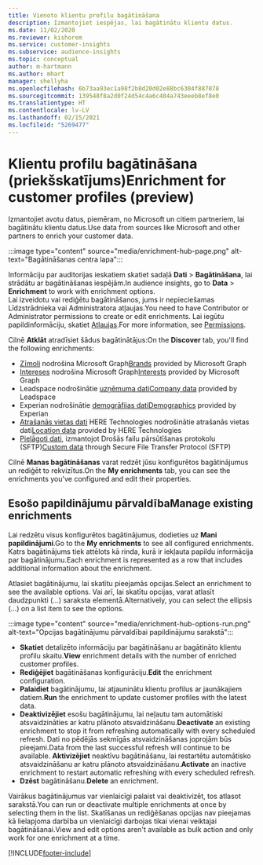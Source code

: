 ```yaml
---
title: Vienoto klientu profilu bagātināšana
description: Izmantojiet iespējas, lai bagātinātu klientu datus.
ms.date: 11/02/2020
ms.reviewer: kishorem
ms.service: customer-insights
ms.subservice: audience-insights
ms.topic: conceptual
author: m-hartmann
ms.author: mhart
manager: shellyha
ms.openlocfilehash: 6b73aa93ec1a98f2b8d20d02e88bc6304f887078
ms.sourcegitcommit: 139548f8a2d0f24d54c4a6c404a743eeeb8ef8e0
ms.translationtype: HT
ms.contentlocale: lv-LV
ms.lasthandoff: 02/15/2021
ms.locfileid: "5269477"
---
```

# <a name="enrichment-for-customer-profiles-preview"></a><span data-ttu-id="11814-103">Klientu profilu bagātināšana (priekšskatījums)</span><span class="sxs-lookup"><span data-stu-id="11814-103">Enrichment for customer profiles (preview)</span></span>

<span data-ttu-id="11814-104">Izmantojiet avotu datus, piemēram, no Microsoft un citiem partneriem, lai bagātinātu klientu datus.</span><span class="sxs-lookup"><span data-stu-id="11814-104">Use data from sources like Microsoft and other partners to enrich your customer data.</span></span>

:::image type="content" source="media/enrichment-hub-page.png" alt-text="Bagātināšanas centra lapa":::

<span data-ttu-id="11814-106">Informāciju par auditorijas ieskatiem skatiet sadaļā **Dati** > **Bagātināšana**, lai strādātu ar bagātināšanas iespējām.</span><span class="sxs-lookup"><span data-stu-id="11814-106">In audience insights, go to **Data** > **Enrichment** to work with enrichment options.</span></span>    
<span data-ttu-id="11814-107">Lai izveidotu vai rediģētu bagātināšanos, jums ir nepieciešamas Līdzstrādnieka vai Administratora atļaujas.</span><span class="sxs-lookup"><span data-stu-id="11814-107">You need to have Contributor or Administrator permissions to create or edit enrichments.</span></span> <span data-ttu-id="11814-108">Lai iegūtu papildinformāciju, skatiet [Atļaujas](permissions.md).</span><span class="sxs-lookup"><span data-stu-id="11814-108">For more information, see [Permissions](permissions.md).</span></span>

<span data-ttu-id="11814-109">Cilnē **Atklāt** atradīsiet šādus bagātinātājus:</span><span class="sxs-lookup"><span data-stu-id="11814-109">On the **Discover** tab, you'll find the following enrichments:</span></span>

- <span data-ttu-id="11814-110">[Zīmoli](enrichment-microsoft-graph.md) nodrošina Microsoft Graph</span><span class="sxs-lookup"><span data-stu-id="11814-110">[Brands](enrichment-microsoft-graph.md) provided by Microsoft Graph</span></span>
- <span data-ttu-id="11814-111">[Intereses](enrichment-microsoft-graph.md) nodrošina Microsoft Graph</span><span class="sxs-lookup"><span data-stu-id="11814-111">[Interests](enrichment-microsoft-graph.md) provided by Microsoft Graph</span></span>
- <span data-ttu-id="11814-112">Leadspace nodrošinātie [uzņēmuma dati](enrichment-leadspace.md)</span><span class="sxs-lookup"><span data-stu-id="11814-112">[Company data](enrichment-leadspace.md) provided by Leadspace</span></span>
- <span data-ttu-id="11814-113">Experian nodrošinātie [demogrāfijas dati](enrichment-experian.md)</span><span class="sxs-lookup"><span data-stu-id="11814-113">[Demographics](enrichment-experian.md) provided by Experian</span></span>
- <span data-ttu-id="11814-114">[Atrašanās vietas dati](enrichment-here.md) HERE Technologies nodrošinātie atrašanās vietas dati</span><span class="sxs-lookup"><span data-stu-id="11814-114">[Location data](enrichment-here.md) provided by HERE Technologies</span></span>
- <span data-ttu-id="11814-115">[Pielāgoti dati](enrichment-SFTP-custom-import.md), izmantojot Drošās failu pārsūtīšanas protokolu (SFTP)</span><span class="sxs-lookup"><span data-stu-id="11814-115">[Custom data](enrichment-SFTP-custom-import.md) through Secure File Transfer Protocol (SFTP)</span></span>

<span data-ttu-id="11814-116">Cilnē **Manas bagātināšanas** varat redzēt jūsu konfigurētos bagātinājumus un rediģēt to rekvizītus.</span><span class="sxs-lookup"><span data-stu-id="11814-116">On the **My enrichments** tab, you can see the enrichments you've configured and edit their properties.</span></span>

## <a name="manage-existing-enrichments"></a><span data-ttu-id="11814-117">Esošo papildinājumu pārvaldība</span><span class="sxs-lookup"><span data-stu-id="11814-117">Manage existing enrichments</span></span>

<span data-ttu-id="11814-118">Lai redzētu visus konfigurētos bagātinājumus, dodieties uz **Mani papildinājumi**.</span><span class="sxs-lookup"><span data-stu-id="11814-118">Go to the **My enrichments** to see all configured enrichments.</span></span> <span data-ttu-id="11814-119">Katrs bagātinājums tiek attēlots kā rinda, kurā ir iekļauta papildu informācija par bagātinājumu.</span><span class="sxs-lookup"><span data-stu-id="11814-119">Each enrichment is represented as a row that includes additional information about the enrichment.</span></span>

<span data-ttu-id="11814-120">Atlasiet bagātinājumu, lai skatītu pieejamās opcijas.</span><span class="sxs-lookup"><span data-stu-id="11814-120">Select an enrichment to see the available options.</span></span> <span data-ttu-id="11814-121">Vai arī, lai skatītu opcijas, varat atlasīt daudzpunkti (...) saraksta elementā.</span><span class="sxs-lookup"><span data-stu-id="11814-121">Alternatively, you can select the ellipsis (...) on a list item to see the options.</span></span>

:::image type="content" source="media/enrichment-hub-options-run.png" alt-text="Opcijas bagātinājumu pārvaldībai papildinājumu sarakstā":::

- <span data-ttu-id="11814-123">**Skatiet** detalizēto informāciju par bagātināšanu ar bagātināto klientu profilu skaitu.</span><span class="sxs-lookup"><span data-stu-id="11814-123">**View** enrichment details with the number of enriched customer profiles.</span></span>
- <span data-ttu-id="11814-124">**Rediģējiet** bagātināšanas konfigurāciju.</span><span class="sxs-lookup"><span data-stu-id="11814-124">**Edit** the enrichment configuration.</span></span>
- <span data-ttu-id="11814-125">**Palaidiet** bagātinājumu, lai atjauninātu klientu profilus ar jaunākajiem datiem.</span><span class="sxs-lookup"><span data-stu-id="11814-125">**Run** the enrichment to update customer profiles with the latest data.</span></span>
- <span data-ttu-id="11814-126">**Deaktivizējiet** esošu bagātinājumu, lai neļautu tam automātiski atsvaidzināties ar katru plānoto atsvaidzināšanu.</span><span class="sxs-lookup"><span data-stu-id="11814-126">**Deactivate** an existing enrichment to stop it from refreshing automatically with every scheduled refresh.</span></span> <span data-ttu-id="11814-127">Dati no pēdējās sekmīgās atsvaidzināšanas joprojām būs pieejami.</span><span class="sxs-lookup"><span data-stu-id="11814-127">Data from the last successful refresh will continue to be available.</span></span> <span data-ttu-id="11814-128">**Aktivizējiet** neaktīvu bagātināšanu, lai restartētu automātisko atsvaidzināšanu ar katru plānoto atsvaidzināšanu.</span><span class="sxs-lookup"><span data-stu-id="11814-128">**Activate** an inactive enrichment to restart automatic refreshing with every scheduled refresh.</span></span>
- <span data-ttu-id="11814-129">**Dzēst** bagātināšanu.</span><span class="sxs-lookup"><span data-stu-id="11814-129">**Delete** an enrichment.</span></span>

<span data-ttu-id="11814-130">Vairākus bagātinājumus var vienlaicīgi palaist vai deaktivizēt, tos atlasot sarakstā.</span><span class="sxs-lookup"><span data-stu-id="11814-130">You can run or deactivate multiple enrichments at once by selecting them in the list.</span></span> <span data-ttu-id="11814-131">Skatīšanas un rediģēšanas opcijas nav pieejamas kā lielapjoma darbība un vienlaicīgi darbojas tikai vienai veiktajai bagātināšanai.</span><span class="sxs-lookup"><span data-stu-id="11814-131">View and edit options aren't available as bulk action and only work for one enrichment at a time.</span></span>


[!INCLUDE[footer-include](../includes/footer-banner.md)]